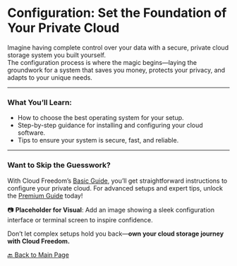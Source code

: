 # Configuration: Set the Foundation of Your Private Cloud

Imagine having complete control over your data with a secure, private cloud storage system you built yourself.  
The configuration process is where the magic begins—laying the groundwork for a system that saves you money, protects your privacy, and adapts to your unique needs.

---

### What You’ll Learn:

- How to choose the best operating system for your setup.  
- Step-by-step guidance for installing and configuring your cloud software.  
- Tips to ensure your system is secure, fast, and reliable.

---

### Want to Skip the Guesswork?  
With Cloud Freedom’s [Basic Guide](#), you’ll get straightforward instructions to configure your private cloud. For advanced setups and expert tips, unlock the [Premium Guide](#) today!

📷 **Placeholder for Visual**: Add an image showing a sleek configuration interface or terminal screen to inspire confidence.

Don’t let complex setups hold you back—**own your cloud storage journey with Cloud Freedom.**

[🔙 Back to Main Page](index.md#configuration)
